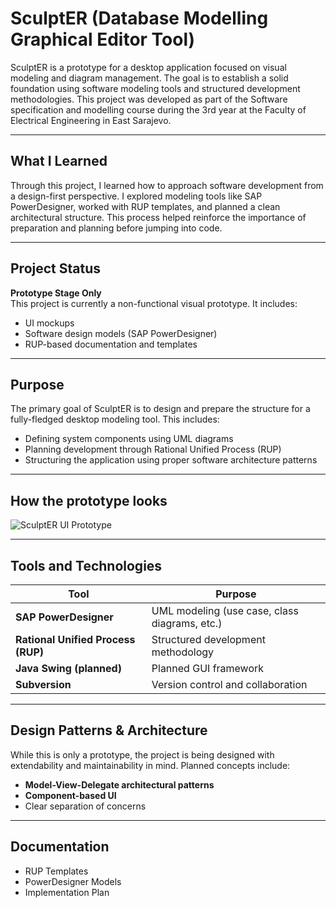 # SculptER (Database Modelling Graphical Editor Tool)

SculptER is a prototype for a desktop application focused on visual modeling and diagram management. The goal is to establish a solid foundation using software modeling tools and structured development methodologies.
This project was developed as part of the Software specification and modelling course during the 3rd year at the Faculty of Electrical Engineering in East Sarajevo.

---

##  What I Learned

Through this project, I learned how to approach software development from a design-first perspective. I explored modeling tools like SAP PowerDesigner, worked with RUP templates, and planned a clean architectural structure. 
This process helped reinforce the importance of preparation and planning before jumping into code.

---

##  Project Status

 **Prototype Stage Only**  
This project is currently a non-functional visual prototype. It includes:
- UI mockups
- Software design models (SAP PowerDesigner)
- RUP-based documentation and templates

---

##  Purpose

The primary goal of SculptER is to design and prepare the structure for a fully-fledged desktop modeling tool. This includes:
- Defining system components using UML diagrams
- Planning development through Rational Unified Process (RUP)
- Structuring the application using proper software architecture patterns

---

##  How the prototype looks

![SculptER UI Prototype](https://i.imgur.com/1zlX4wu.png)

---

##  Tools and Technologies

| Tool | Purpose |
|------|---------|
| **SAP PowerDesigner** | UML modeling (use case, class diagrams, etc.) |
| **Rational Unified Process (RUP)** | Structured development methodology |
| **Java Swing (planned)** | Planned GUI framework |
| **Subversion** | Version control and collaboration |

---

##  Design Patterns & Architecture

While this is only a prototype, the project is being designed with extendability and maintainability in mind. Planned concepts include:
- **Model-View-Delegate architectural patterns**
- **Component-based UI**
- Clear separation of concerns

---

##  Documentation

-  RUP Templates
-  PowerDesigner Models
-  Implementation Plan
